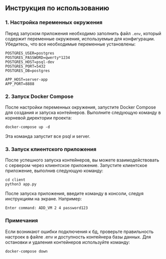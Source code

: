 ## Инструкция по использованию

### 1. Настройка переменных окружения

Перед запуском приложения необходимо заполнить файл `.env`, который содержит переменные окружения, используемые для
конфигурации. Убедитесь, что все необходимые переменные установлены:

```shell
POSTGRES_USER=postgres
POSTGRES_PASSWORD=qwerty*1234
POSTGRES_HOST=psql-dev
POSTGRES_PORT=5432
POSTGRES_DB=postgres

APP_HOST=server-app
APP_PORT=8888
```

### 2. Запуск Docker Compose

После настройки переменных окружения, запустите Docker Compose для создания и запуска контейнеров. Выполните следующую
команду в корневой директории проекта:

```shell
docker-compose up -d
```

Эта команда запустит все psql и server.

### 3. Запуск клиентского приложения

После успешного запуска контейнеров, вы можете взаимодействовать с сервером через клиентское приложение. Запустите
клиентское приложение, выполнив следующую команду:

```shell
cd client
python3 app.py
```

После запуска приложения, введите команду в консоли, следуя инструкциям на экране. Например:

```
Enter command: ADD_VM 2 4 password123
```

### Примечания

Если возникают ошибки подключения к бд, проверьте правильность настроек в файле .env и доступность контейнера
базы данных.
Для остановки и удаления контейнеров используйте команду:

```shell
docker-compose down
```
